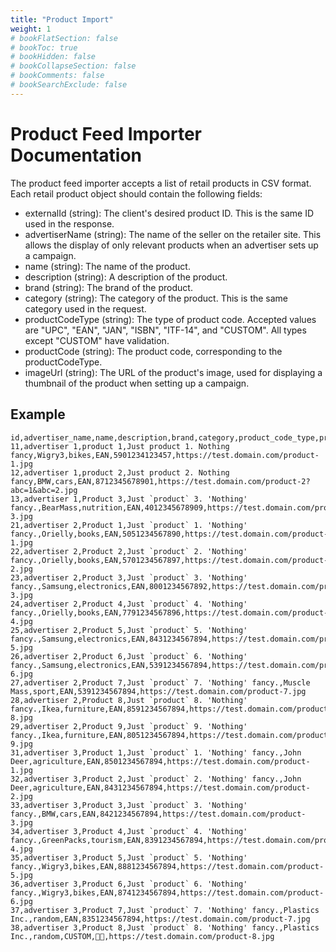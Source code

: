 ```yaml
---
title: "Product Import"
weight: 1
# bookFlatSection: false
# bookToc: true
# bookHidden: false
# bookCollapseSection: false
# bookComments: false
# bookSearchExclude: false
---
```


# Product Feed Importer Documentation

The product feed importer accepts a list of retail products in CSV format. Each retail product object should contain the following fields:


- externalId (string): The client's desired product ID. This is the same ID used in the response.
- advertiserName (string): The name of the seller on the retailer site. This allows the display of only relevant products when an advertiser sets up a campaign.
- name (string): The name of the product.
- description (string): A description of the product.
- brand (string): The brand of the product.
- category (string): The category of the product. This is the same category used in the request.
- productCodeType (string): The type of product code. Accepted values are "UPC", "EAN", "JAN", "ISBN", "ITF-14", and "CUSTOM". All types except "CUSTOM" have validation.
- productCode (string): The product code, corresponding to the productCodeType.
- imageUrl (string): The URL of the product's image, used for displaying a thumbnail of the product when setting up a campaign.


## Example

```csv
id,advertiser_name,name,description,brand,category,product_code_type,product_code,image_url
11,advertiser 1,product 1,Just product 1. Nothing fancy,Wigry3,bikes,EAN,5901234123457,https://test.domain.com/product-1.jpg
12,advertiser 1,product 2,Just product 2. Nothing fancy,BMW,cars,EAN,8712345678901,https://test.domain.com/product-2?abc=1&abc=2.jpg
13,advertiser 1,Product 3,Just `product` 3. 'Nothing' fancy.,BearMass,nutrition,EAN,4012345678909,https://test.domain.com/product-3.jpg
21,advertiser 2,Product 1,Just `product` 1. 'Nothing' fancy.,Orielly,books,EAN,5051234567890,https://test.domain.com/product-1.jpg
22,advertiser 2,Product 2,Just `product` 2. 'Nothing' fancy.,Orielly,books,EAN,5701234567897,https://test.domain.com/product-2.jpg
23,advertiser 2,Product 3,Just `product` 3. 'Nothing' fancy.,Samsung,electronics,EAN,8001234567892,https://test.domain.com/product-3.jpg
24,advertiser 2,Product 4,Just `product` 4. 'Nothing' fancy.,Orielly,books,EAN,7791234567896,https://test.domain.com/product-4.jpg
25,advertiser 2,Product 5,Just `product` 5. 'Nothing' fancy.,Samsung,electronics,EAN,8431234567894,https://test.domain.com/product-5.jpg
26,advertiser 2,Product 6,Just `product` 6. 'Nothing' fancy.,Samsung,electronics,EAN,5391234567894,https://test.domain.com/product-6.jpg
27,advertiser 2,Product 7,Just `product` 7. 'Nothing' fancy.,Muscle Mass,sport,EAN,5391234567894,https://test.domain.com/product-7.jpg
28,advertiser 2,Product 8,Just `product` 8. 'Nothing' fancy.,Ikea,furniture,EAN,8591234567894,https://test.domain.com/product-8.jpg
29,advertiser 2,Product 9,Just `product` 9. 'Nothing' fancy.,Ikea,furniture,EAN,8051234567894,https://test.domain.com/product-9.jpg
31,advertiser 3,Product 1,Just `product` 1. 'Nothing' fancy.,John Deer,agriculture,EAN,8501234567894,https://test.domain.com/product-1.jpg
32,advertiser 3,Product 2,Just `product` 2. 'Nothing' fancy.,John Deer,agriculture,EAN,8431234567894,https://test.domain.com/product-2.jpg
33,advertiser 3,Product 3,Just `product` 3. 'Nothing' fancy.,BMW,cars,EAN,8421234567894,https://test.domain.com/product-3.jpg
34,advertiser 3,Product 4,Just `product` 4. 'Nothing' fancy.,GreenPacks,tourism,EAN,8391234567894,https://test.domain.com/product-4.jpg
35,advertiser 3,Product 5,Just `product` 5. 'Nothing' fancy.,Wigry3,bikes,EAN,8881234567894,https://test.domain.com/product-5.jpg
36,advertiser 3,Product 6,Just `product` 6. 'Nothing' fancy.,Wigry3,bikes,EAN,8741234567894,https://test.domain.com/product-6.jpg
37,advertiser 3,Product 7,Just `product` 7. 'Nothing' fancy.,Plastics Inc.,random,EAN,8351234567894,https://test.domain.com/product-7.jpg
38,advertiser 3,Product 8,Just `product` 8. 'Nothing' fancy.,Plastics Inc.,random,CUSTOM,🫠🙃,https://test.domain.com/product-8.jpg
```